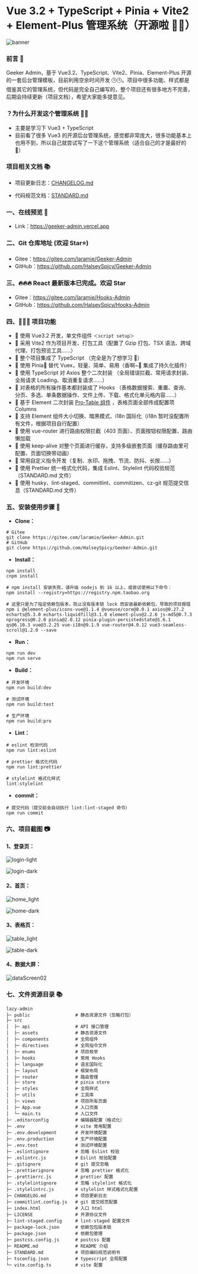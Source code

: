 # Vue 3.2 + TypeScript + Pinia + Vite2 + Element-Plus 管理系统（开源啦 🎉🎉）

![banner](https://iamge-1259297738.cos.ap-chengdu.myqcloud.com/md/banner.png)

### 前言 📖

Geeker Admin，基于 Vue3.2、TypeScript、Vite2、Pinia、Element-Plus 开源的一套后台管理模板，目前利用空余时间开发 🕒🕒。项目中很多功能、样式都是借鉴其它的管理系统，但代码是完全自己编写的，整个项目还有很多地方不完善，后期会持续更新（项目文档），希望大家能多提意见。

### ？为什么开发这个管理系统 🤷‍♂️

- 主要是学习下 Vue3 + TypeScript
- 目前看了很多 Vue3 的开源后台管理系统，感觉都非常庞大，很多功能基本上也用不到，所以自己就尝试写了一下这个管理系统（适合自己的才是最好的 🤣）

### 项目相关文档 📚

- 项目更新日志：[CHANGELOG.md](./CHANGELOG.md)

- 代码规范文档：[STANDARD.md](./STANDARD.md)

### 一、在线预览 👀

- Link：https://geeker-admin.vercel.app

### 二、Git 仓库地址 (欢迎 Star⭐)

- Gitee：https://gitee.com/laramie/Geeker-Admin
- GitHub：https://github.com/HalseySpicy/Geeker-Admin

### 三、🔥🔥🔥 React 最新版本已完成。欢迎 Star

- Gitee：https://gitee.com/laramie/Hooks-Admin
- GitHub：https://github.com/HalseySpicy/Hooks-Admin

### 四、🔨🔨🔨 项目功能

- 🚀 使用 Vue3.2 开发，单文件组件 `＜script setup＞`
- 🚀 采用 Vite2 作为项目开发、打包工具（配置了 Gzip 打包、TSX 语法、跨域代理、打包预览工具……）
- 🚀 整个项目集成了 TypeScript （完全是为了想学习 🤣）
- 🚀 使用 Pinia🍍 替代 Vuex，轻量、简单、易用（香啊~🤤 集成了持久化插件）
- 🚀 使用 TypeScript 对 Axios 整个二次封装 （全局错误拦截、常用请求封装、全局请求 Loading、取消重复请求……）
- 🚀 对表格的所有操作基本都封装成了 Hooks （表格数据搜索、重置、查询、分页、多选、单条数据操作、文件上传、下载、格式化单元格内容……）
- 🚀 基于 Element 二次封装 [Pro-Table 组件](https://juejin.cn/post/7094890833064755208) ，表格页面全部传成配置项 Columns
- 🚀 支持 Element 组件大小切换、暗黑模式、i18n 国际化（i18n 暂时没配置所有文件，根据项目自行配置）
- 🚀 使用 vue-router 进行路由权限拦截（403 页面）、页面按钮权限配置、路由懒加载
- 🚀 使用 keep-alive 对整个页面进行缓存，支持多级嵌套页面（缓存路由里可配置、页面切换带动画）
- 🚀 常用自定义指令开发（复制、水印、拖拽、节流、防抖、长按……）
- 🚀 使用 Prettier 统一格式化代码，集成 Eslint、Stylelint 代码校验规范（STANDARD.md 文件）
- 🚀 使用 husky、lint-staged、commitlint、commitizen、cz-git 规范提交信息（STANDARD.md 文件）

### 五、安装使用步骤 📔

- **Clone：**

```text
# Gitee
git clone https://gitee.com/laramie/Geeker-Admin.git
# GitHub
git clone https://github.com/HalseySpicy/Geeker-Admin.git
```

- **Install：**

```text
npm install
cnpm install

# npm install 安装失败，请升级 nodejs 到 16 以上，或尝试使用以下命令：
npm install --registry=https://registry.npm.taobao.org

# 这里只是为了指定依赖包版本，防止没有版本锁 lock 而安装最新依赖包，导致的项目报错
npm i @element-plus/icons-vue@1.1.4 @vueuse/core@8.0.1 axios@0.27.2 echarts@5.3.0 echarts-liquidfill@3.1.0 element-plus@2.2.6 js-md5@0.7.3 nprogress@0.2.0 pinia@2.0.12 pinia-plugin-persistedstate@1.6.1 qs@6.10.3 vue@3.2.25 vue-i18n@9.1.9 vue-router@4.0.12 vue3-seamless-scroll@1.2.0 --save
```

- **Run：**

```text
npm run dev
npm run serve
```

- **Build：**

```text
# 开发环境
npm run build:dev

# 测试环境
npm run build:test

# 生产环境
npm run build:pro
```

- **Lint：**

```text
# eslint 检测代码
npm run lint:eslint

# prettier 格式化代码
npm run lint:prettier

# stylelint 格式化样式
lint:stylelint
```

- **commit：**

```text
# 提交代码（提交前会自动执行 lint:lint-staged 命令）
npm run commit
```

### 六、项目截图 📷

#### 1、登录页：

![login-light](https://iamge-1259297738.cos.ap-chengdu.myqcloud.com/md/login-light.png)

![login-dark](https://iamge-1259297738.cos.ap-chengdu.myqcloud.com/md/login-dark.png)

#### 2、首页：

![home_light](https://iamge-1259297738.cos.ap-chengdu.myqcloud.com/md/home_light.png)

![home-dark](https://iamge-1259297738.cos.ap-chengdu.myqcloud.com/img/20220602145003.png)

#### 3、表格页：

![table_light](https://iamge-1259297738.cos.ap-chengdu.myqcloud.com/md/table_light.png)

![table-dark](https://iamge-1259297738.cos.ap-chengdu.myqcloud.com/img/20220602145016.png)

#### 4、数据大屏：

![dataScreen02](https://iamge-1259297738.cos.ap-chengdu.myqcloud.com/img/20220602170253.png)

### 七、文件资源目录 📚

```text
lazy-admin
├─ public                 # 静态资源文件（忽略打包）
├─ src
│  ├─ api                 # API 接口管理
│  ├─ assets              # 静态资源文件
│  ├─ components          # 全局组件
│  ├─ directives          # 全局指令文件
│  ├─ enums               # 项目枚举
│  ├─ hooks               # 常用 Hooks
│  ├─ language            # 语言国际化
│  ├─ layout              # 框架布局
│  ├─ router              # 路由管理
│  ├─ store               # pinia store
│  ├─ styles              # 全局样式
│  ├─ utils               # 工具库
│  ├─ views               # 项目所有页面
│  ├─ App.vue             # 入口页面
│  └─ main.ts             # 入口文件
├─ .editorconfig          # 编辑器配置（格式化）
├─ .env                   # vite 常用配置
├─ .env.development       # 开发环境配置
├─ .env.production        # 生产环境配置
├─ .env.test              # 测试环境配置
├─ .eslintignore          # 忽略 Eslint 校验
├─ .eslintrc.js           # Eslint 校验配置
├─ .gitignore             # git 提交忽略
├─ .prettierignore        # 忽略 prettier 格式化
├─ .prettierrc.js         # prettier 配置
├─ .stylelintignore       # 忽略 stylelint 格式化
├─ .stylelintrc.js        # stylelint 样式格式化配置
├─ CHANGELOG.md           # 项目更新日志
├─ commitlint.config.js   # git 提交规范配置
├─ index.html             # 入口 html
├─ LICENSE                # 开源协议文件
├─ lint-staged.config     # lint-staged 配置文件
├─ package-lock.json      # 依赖包包版本锁
├─ package.json           # 依赖包管理
├─ postcss.config.js      # postcss 配置
├─ README.md              # README 介绍
├─ STANDARD.md            # 项目编码规范说明书
├─ tsconfig.json          # typescript 全局配置
└─ vite.config.ts         # vite 配置
```